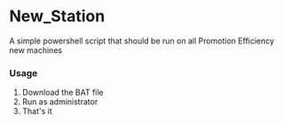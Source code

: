# New_Station

A simple powershell script that should be run on all Promotion Efficiency new machines


### Usage
1. Download the BAT file
2. Run as administrator
3. That's it